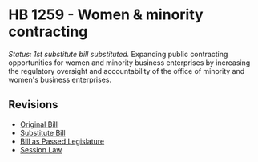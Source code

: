 # HB 1259 - Women & minority contracting
*Status: 1st substitute bill substituted.*
Expanding public contracting opportunities for women and minority business enterprises by increasing the regulatory oversight and accountability of the office of minority and women's business enterprises.

## Revisions
* [Original Bill](1/)
* [Substitute Bill](S/)
* [Bill as Passed Legislature](S.PL/)
* [Session Law](S.SL/)